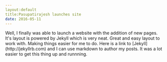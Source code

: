 ```yaml
---
layout:default
title:Pasupatirajesh launches site
date: 2016-05-11
---
```


<p>
Well, I finally was able to launch a website with the addition of new pages. It's layout is powered by Jekyll which is very neat. Great and easy layout to work with.
Making things easier for me to do. Here is a link to [Jekyll] (http://jekyllrb.com) and I can use markdown to author my posts. It was a lot easier to get this thing up and runnning.</p>

